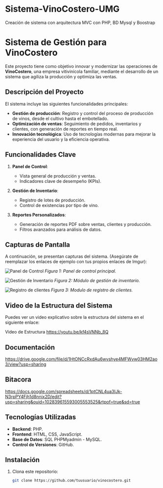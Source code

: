 # Sistema-VinoCostero-UMG
Creación de sistema con arquitectura MVC con PHP, BD Mysql y Boostrap

# Sistema de Gestión para VinoCostero

Este proyecto tiene como objetivo innovar y modernizar las operaciones de **VinoCostero**, una empresa vitivinícola familiar, mediante el desarrollo de un sistema que agiliza la producción y optimiza las ventas.

## Descripción del Proyecto

El sistema incluye las siguientes funcionalidades principales:
- **Gestión de producción**: Registro y control del proceso de producción de vinos, desde el cultivo hasta el embotellado.
- **Optimización de ventas**: Seguimiento de pedidos, inventarios y clientes, con generación de reportes en tiempo real.
- **Innovación tecnológica**: Uso de tecnologías modernas para mejorar la experiencia del usuario y la eficiencia operativa.

## Funcionalidades Clave

1. **Panel de Control**:
   - Vista general de producción y ventas.
   - Indicadores clave de desempeño (KPIs).

2. **Gestión de Inventario**:
   - Registro de lotes de producción.
   - Control de existencias por tipo de vino.

3. **Reportes Personalizados**:
   - Generación de reportes PDF sobre ventas, clientes y producción.
   - Filtros avanzados para análisis de datos.

## Capturas de Pantalla

A continuación, se presentan capturas del sistema. (Asegúrate de reemplazar los enlaces de ejemplo con tus propios enlaces de Imgur):

![Panel de Control](https://i.imgur.com/i4AhM7C.png)
*Figura 1: Panel de control principal.*


![Gestión de Inventario](https://i.imgur.com/FFsJRrH.png) 
*Figura 2: Módulo de gestión de inventario.*

![Registro de clientes](https://i.imgur.com/A6zkqhE.png)
*Figura 3: Modulo de registro de clientes.*

## Video de la Estructura del Sistema

Puedes ver un video explicativo sobre la estructura del sistema en el siguiente enlace:

Video de Estructura https://youtu.be/kf4sVNNb_8Q

## Documentación
https://drive.google.com/file/d/1HtONCcRxdAu6wvshye4MFWvw03HM2ao3/view?usp=sharing

## Bitacora
https://docs.google.com/spreadsheets/d/1ptCNL4ua3IJk-N3rpPY4Fjh1d8nnix2D/edit?usp=sharing&ouid=102839615593005553525&rtpof=true&sd=true

## Tecnologías Utilizadas

- **Backend**: PHP.
- **Frontend**: HTML, CSS, JavaScript.
- **Base de Datos**: SQL PHPMyadmin - MySQL.
- **Control de Versiones**: GitHub.

## Instalación

1. Clona este repositorio:
   ```bash
   git clone https://github.com/tuusuario/vinocostero.git
